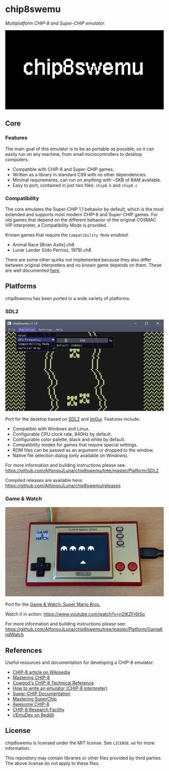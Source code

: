 # chip8swemu

*Multiplatform CHIP-8 and Super-CHIP emulator.*

![](Assets/Images/Logo.png)

## Core

### Features

The main goal of this emulator is to be as portable as possible, so it can easily run on any machine, from small microcontrollers to desktop computers.

* Compatible with CHIP-8 and Super-CHIP games.
* Written as a library in standard C99 with no other dependencies.
* Minimal requirements, can run on anything with ~5KB of RAM available.
* Easy to port, contained in just two files: `chip8.h` and `chip8.c` 

### Compatibility

The core emulates the Super-CHIP 1.1 behavior by default, which is the most extended and supports most modern CHIP-8 and Super-CHIP games. For old games that depend on the different behavior of the original COSMAC VIP interpreter, a Compatibility Mode is provided.

Known games that require the `Compatibility Mode` *enabled*:
* Animal Race [Brian Astle].ch8
* Lunar Lander (Udo Pernisz, 1979).ch8

There are some other quirks not implemented because they also differ between original interpreters and no known game depends on them. These are well documented [here](https://github.com/Chromatophore/HP48-Superchip).

## Platforms

chip8swemu has been ported to a wide variety of platforms.

### SDL2

![](Assets/Images/SDL2-2.png)

Port for the desktop based on [SDL2](http://libsdl.org) and [ImGui](https://github.com/ocornut/imgui). Features include:

* Compatible with Windows and Linux.
* Configurable CPU clock rate, 840Hz by default.
* Configurable color palette, black and white by default.
* Compatibility modes for games that require special settings.
* ROM files can be passed as an argument or dropped to the window.
* Native file selection dialog (only available on Windows).

For more information and building instructions please see: https://github.com/AlfonsoJLuna/chip8swemu/tree/master/Platform/SDL2

Compiled releases are available here: https://github.com/AlfonsoJLuna/chip8swemu/releases

### Game & Watch

![](Assets/Images/GameAndWatch-1.jpg)

Port for the [Game & Watch: Super Mario Bros.](https://en.wikipedia.org/wiki/Game_%26_Watch:_Super_Mario_Bros.)

Watch it in action: https://www.youtube.com/watch?v=n2IKZFr6tSo

For more information and building instructions please see: https://github.com/AlfonsoJLuna/chip8swemu/tree/master/Platform/GameAndWatch

## References

Useful resources and documentation for developing a CHIP-8 emulator:

- [CHIP-8 article on Wikipedia](https://en.wikipedia.org/wiki/CHIP-8)
- [Mastering CHIP-8](http://mattmik.com/files/chip8/mastering/chip8.html)
- [Cowgod's CHIP-8 Technical Reference](http://devernay.free.fr/hacks/chip8/C8TECH10.HTM)
- [How to write an emulator (CHIP-8 interpreter)](http://www.multigesture.net/articles/how-to-write-an-emulator-chip-8-interpreter/)
- [Super-CHIP Documentation](https://github.com/Chromatophore/HP48-Superchip)
- [Mastering SuperChip](https://github.com/JohnEarnest/Octo/blob/gh-pages/docs/SuperChip.md)
- [Awesome CHIP-8](https://github.com/tobiasvl/awesome-chip-8)
- [CHIP-8 Research Facility](https://chip-8.github.io/)
- [r/EmuDev on Reddit](https://www.reddit.com/r/EmuDev/)

## License

chip8swemu is licensed under the MIT license. See `LICENSE.md` for more information.

This repository may contain libraries or other files provided by third parties. The above license do not apply to these files.
